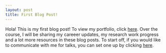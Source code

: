 ```yaml
---
layout: post
title: First Blog Post!
---
```


Hola! This is my first blog post! To view my portfolio, click <a href="https://nickinack.github.io/about">here</a>. Over the course, I will be sharing my careeer updates,
my research work progress and a lot more resources in these blog posts. To start off, if you would like to communicate with me for talks, you can set one up by clicking 
<a href="https://calendly.com/nickinack/15min">here</a>.
